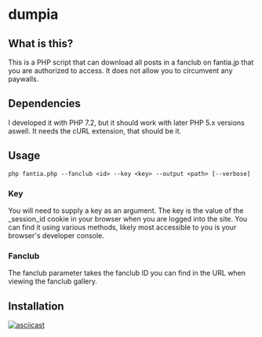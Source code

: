 # dumpia
## What is this?
This is a PHP script that can download all posts in a fanclub on fantia.jp that you are authorized to access.
It does not allow you to circumvent any paywalls.

## Dependencies
I developed it with PHP 7.2, but it should work with later PHP 5.x versions aswell.
It needs the cURL extension, that should be it.

## Usage
```php fantia.php --fanclub <id> --key <key> --output <path> [--verbose]```

### Key
You will need to supply a key as an argument.
The key is the value of the _session_id cookie in your browser when you are logged into the site.
You can find it using various methods, likely most accessible to you is your browser's developer console.

### Fanclub
The fanclub parameter takes the fanclub ID you can find in the URL when viewing the fanclub gallery.

## Installation
[![asciicast](https://asciinema.org/a/iv4sioCo0DSEc773H8O8Od0kG.png)](https://asciinema.org/a/iv4sioCo0DSEc773H8O8Od0kG)
